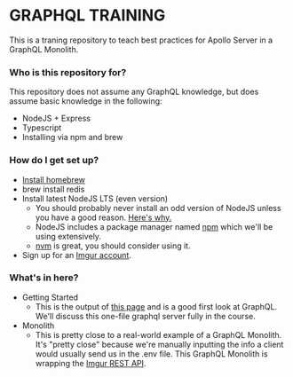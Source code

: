 # GRAPHQL TRAINING #

This is a traning repository to teach best practices for Apollo Server in a GraphQL Monolith.

### Who is this repository for? ###

This repository does not assume any GraphQL knowledge, but does assume basic knowledge in the following:

* NodeJS + Express
* Typescript
* Installing via npm and brew

### How do I get set up? ###

* [Install homebrew](https://brew.sh/)
* brew install redis
* Install latest NodeJS LTS (even version)
    * You should probably never install an odd version of NodeJS unless you have a good reason. [Here's why.](https://nodejs.org/en/about/releases/)
    * NodeJS includes a package manager named [npm](https://www.npmjs.com/) which we'll be using extensively.
    * [nvm](https://github.com/nvm-sh/nvm) is great, you should consider using it.
* Sign up for an [Imgur account](https://imgur.com/).

### What's in here? ###

* Getting Started
    * This is the output of [this page](https://www.apollographql.com/docs/apollo-server/getting-started/) and is a good first look at GraphQL. We'll discuss this one-file graphql server fully in the course.
* Monolith
    * This is pretty close to a real-world example of a GraphQL Monolith. It's "pretty close" because we're manually inputting the info a client would usually send us in the .env file. This GraphQL Monolith is wrapping the [Imgur REST API](https://apidocs.imgur.com/).
